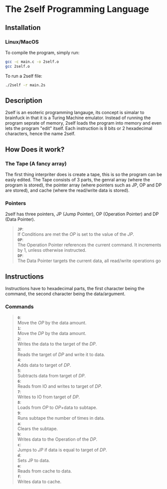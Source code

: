 # The 2self Programming Language

## Installation
### Linux/MacOS
To compile the program, simply run:
```bash
gcc -c main.c -o 2self.o
gcc 2self.o
```
To run a 2self file:
```bash
./2self -r main.2s
```
## Description
2self is an esoteric programming langauge, its concept is simalar to brainfuck in that it is a Turing Machine emulator. Instead of running the program seprate of memory, 2self loads the program into memory and even lets the program "edit" itself. Each instruction is 8 bits or 2 hexadecimal characters, hence the name 2self.
## How Does it work?
### **The Tape (A fancy array)**
The first thing interpriter does is create a tape, this is so the program can be easly edited. The Tape consists of 3 parts, the genral array (where the program is stored), the pointer array (where pointers such as JP, OP and DP are stored), and cache (where the read/write data is stored).
### **Pointers**
2self has three pointers, JP (Jump Pointer), OP (Operation Pointer) and DP (Data Pointer).<br>
>**`JP`**:<br>
If Conditions are met the *OP* is set to the value of the *JP*.<br>
**`OP`**:<br>
The Operation Pointer references the current command. It increments by 1, unless otherwise instructed.<br>
**`DP`**:<br>
The Data Pointer targets the current data, all read/write operations go 
## Instructions
Instructions have to hexadecimal parts, the first character being the command, the second character being the data/argument.
### **Commands**
>**`0`**:<br>
Move the *OP* by the data amount.<br>
**`1`**:<br>
Move the *DP* by the data amount.<br>
**`2`**:<br>
Writes the data to the target of the *DP*.<br>
**`3`**:<br>
Reads the target of *DP* and write it to data.<br>
**`4`**:<br>
Adds data to target of *DP*.<br>
**`5`**:<br>
Subtracts data from target of *DP*.<br>
**`6`**:<br>
Reads from IO and writes to target of *DP*.<br>
**`7`**:<br>
Writes to IO from target of *DP*.<br>
**`8`**:<br>
Loads from *OP* to *OP*+data to subtape.<br>
**`9`**:<br>
Runs subtape the number of times in data.<br>
**`a`**:<br>
Clears the subtape.<br>
**`b`**:<br>
Writes data to the Operation of the *DP*.<br>
**`c`**:<br>
Jumps to *JP* if data is equal to target of *DP*.<br>
**`d`**:<br>
Sets JP to data.<br>
**`e`**:<br>
Reads from cache to data.<br>
**`f`**:<br>
Writes data to cache.<br>